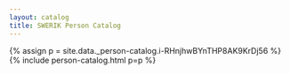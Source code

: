 ```yaml
---
layout: catalog
title: SWERIK Person Catalog
---
```

{% assign p = site.data._person-catalog.i-RHnjhwBYnTHP8AK9KrDj56 %}
{% include person-catalog.html p=p %}

